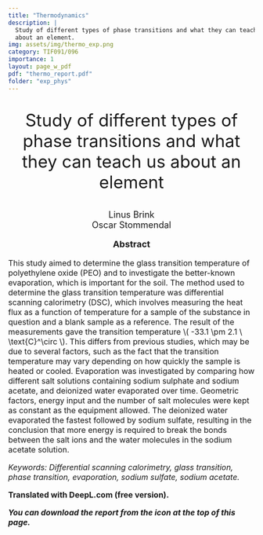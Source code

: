 ```yaml
---
title: "Thermodynamics"
description: |
  Study of different types of phase transitions and what they can teach us
  about an element.
img: assets/img/thermo_exp.png
category: TIF091/096
importance: 1
layout: page_w_pdf
pdf: "thermo_report.pdf"
folder: "exp_phys"
---
```


<!-- markdownlint-disable MD033 -->

<p style="text-align:center; font-size:35px">Study of different types of phase transitions and what they can teach us
  about an element</p>

<p style="text-align:center; font-size:18px">Linus Brink <br>
                                            Oscar Stommendal</p>

<p style="text-align:center; font-size:18px; font-weight: bold">Abstract</p>

<p style="text-align:left; font-size:16px">This study aimed to determine the glass transition temperature of polyethylene oxide (PEO) and to investigate the better-known evaporation, which is important for the soil. The method used to determine the glass transition temperature was differential scanning calorimetry (DSC), which involves measuring the heat flux as a function of temperature for a sample of the substance in question and a blank sample as a reference. The result of the measurements gave the transition temperature \( -33.1 \pm 2.1 \ \text{C}^\circ \). This differs from previous studies, which may be due to several factors, such as the fact that the transition temperature may vary depending on how quickly the sample is heated or cooled. Evaporation was investigated by comparing how different salt solutions containing sodium sulphate and sodium acetate, and deionized water evaporated over time. Geometric factors, energy input and the number of salt molecules were kept as constant as the equipment allowed. The deionized water evaporated the fastest followed by sodium sulfate, resulting in the conclusion that more energy is required to break the bonds between the salt ions and the water molecules in the sodium acetate solution.

<p style="text-align:left; font-size:16px; font-style: italic">Keywords: Differential scanning calorimetry, glass transition, phase transition, evaporation, sodium sulfate, sodium acetate.</p>

<p style="text-align:left; font-size:16px; font-weight: bold">Translated with DeepL.com (free version).</p>

<p style="text-align:left; font-size:16px; font-style: italic; font-weight: bold">You can download the report from the icon at the top of this page.</p>
